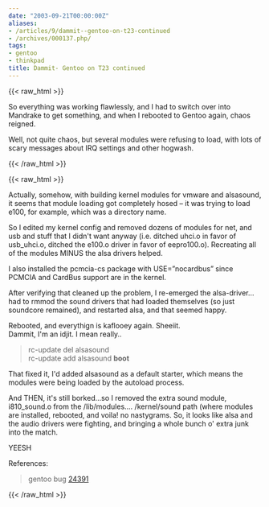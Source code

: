 ```yaml
---
date: "2003-09-21T00:00:00Z"
aliases:
- /articles/9/dammit--gentoo-on-t23-continued
- /archives/000137.php/
tags:
- gentoo
- thinkpad
title: Dammit- Gentoo on T23 continued
---
```

{{< raw_html >}}
<p>So everything was working flawlessly, and I had to switch over into Mandrake to get something, and when I rebooted to Gentoo again, chaos reigned.</p>

<p>Well, not quite chaos, but several modules were refusing to load, with lots of scary messages about IRQ settings and other hogwash.</p>

{{< /raw_html >}}
<!--more-->
{{< raw_html >}}

<p>Actually, somehow, with building kernel modules for vmware and alsasound, it seems that module loading got completely hosed – it was trying to load e100, for example, which was a directory name.</p>

<p>So I edited my kernel config and removed dozens of modules for net, and usb and stuff that I didn't want anyway (i.e. ditched uhci.o in favor of usb_uhci.o, ditched the e100.o driver in favor of eepro100.o). Recreating all of the modules MINUS the alsa drivers helped. </p>

<p>I also installed the pcmcia-cs package with USE=&#8221;nocardbus&#8221; since PCMCIA and CardBus support are in the kernel.</p>

<p>After verifying that cleaned up the problem, I re-emerged the alsa-driver&#8230;<br />
had to rmmod the sound drivers that had loaded themselves (so just soundcore remained),  and restarted alsa, and that seemed happy.</p>

<p>Rebooted, and everythign is kaflooey again. Sheeiit.<br />
Dammit, I'm an idjit. I mean really..</p>

<blockquote>
<p>rc-update del alsasound<br />
rc-update add alsasound <strong>boot</strong></p>
</blockquote>

<p>That fixed it, I'd added alsasound as a default starter, which means the modules were being loaded by the autoload process.</p>

<p>And THEN,  it's still borked&#8230;so I removed the extra sound module, i810_sound.o from the /lib/modules&#8230;. /kernel/sound path (where modules are installed, rebooted, and voila! no nastygrams. So, it looks like alsa and the audio drivers were fighting, and bringing a whole bunch o' extra junk into the match.</p>

<p>YEESH</p>

<p>References:</p>

<blockquote>
<p>gentoo bug <a href="http://bugs.gentoo.org/show_bug.cgi?id=23491">24391</a></p>
</blockquote>
{{< /raw_html >}}
